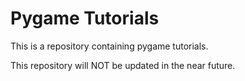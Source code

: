# Pygame Tutorials
 This is a repository containing pygame tutorials.
 
 This repository will NOT be updated in the near future.
